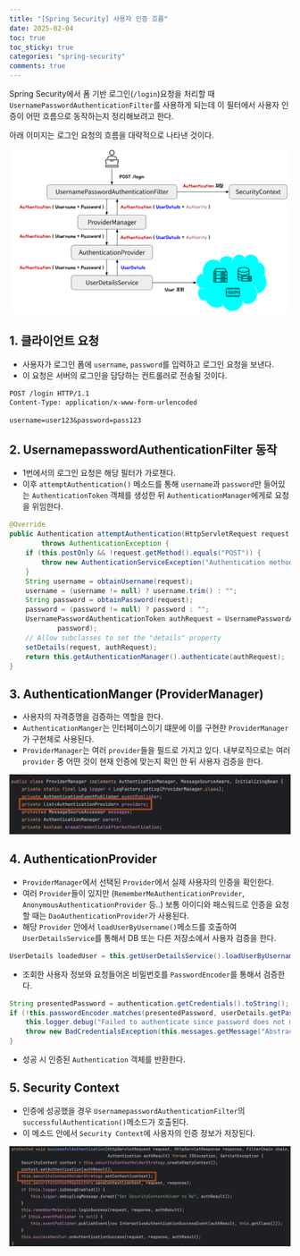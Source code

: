 ```yaml
---
title: "[Spring Security] 사용자 인증 흐름"
date: 2025-02-04
toc: true
toc_sticky: true
categories: "spring-security"
comments: true
---
```


Spring Security에서 폼 기반 로그인(`/login`)요청을 처리할 때 `UsernamePasswordAuthenticationFilter`를 사용하게 되는데 이 필터에서 사용자 인증이 어떤 흐름으로 동작하는지 정리해보려고 한다.

아래 이미지는 로그인 요청의 흐름을 대략적으로 나타낸 것이다.

<p style="width:100%">
    <img src="/assets/images/tech/spring-security/authentication-flow/1.png">
</p>

## 1. 클라이언트 요청

- 사용자가 로그인 폼에 `username`, `password`를 입력하고 로그인 요청을 보낸다.
- 이 요청은 서버의 로그인을 담당하는 컨트롤러로 전송될 것이다.

```http
POST /login HTTP/1.1
Content-Type: application/x-www-form-urlencoded

username=user123&password=pass123
```

## 2. UsernamepasswordAuthenticationFilter 동작

- 1번에서의 로그인 요청은 해당 필터가 가로챈다.
- 이후 `attemptAuthentication()` 메소드를 통해 `username`과 `password`만 들어있는 `AuthenticationToken` 객체를 생성한 뒤 `AuthenticationManager`에게로 요청을 위임한다.

```java
@Override
public Authentication attemptAuthentication(HttpServletRequest request, HttpServletResponse response)
        throws AuthenticationException {
    if (this.postOnly && !request.getMethod().equals("POST")) {
        throw new AuthenticationServiceException("Authentication method not supported: " + request.getMethod());
    }
    String username = obtainUsername(request);
    username = (username != null) ? username.trim() : "";
    String password = obtainPassword(request);
    password = (password != null) ? password : "";
    UsernamePasswordAuthenticationToken authRequest = UsernamePasswordAuthenticationToken.unauthenticated(username,
            password);
    // Allow subclasses to set the "details" property
    setDetails(request, authRequest);
    return this.getAuthenticationManager().authenticate(authRequest);
}
```

## 3. AuthenticationManger (ProviderManager)
- 사용자의 자격증명을 검증하는 역할을 한다.
- `AuthenticationManger`는 인터페이스이기 떄문에 이를 구현한 `ProviderManager`가 구현체로 사용된다.
- `ProviderManager`는 여러 `provider`들을 필드로 가지고 있다. 내부로직으로는 여러`provider` 중 어떤 것이 현재 인증에 맞는지 확인 한 뒤 사용자 검증을 한다.
<p style="width:100%">
    <img src="/assets/images/tech/spring-security/authentication-flow/2.png">
</p>

## 4. AuthenticationProvider
- `ProviderManager`에서 선택된 `Provider`에서 실제 사용자의 인증을 확인한다.
- 여러 `Provider`들이 있지만 (`RememberMeAuthenticationProvider`, `AnonymousAuthenticationProvider` 등..) 보통 아이디와 패스워드로 인증을 요청할 때는 `DaoAuthenticationProvider`가 사용된다.
- 해당 `Provider` 안에서 `loadUserByUsername()`메소드를 호출하여 `UserDetailsService`를 통해서 DB 또는 다른 저장소에서 사용자 검증을 한다.
```java
UserDetails loadedUser = this.getUserDetailsService().loadUserByUsername(username);
```
- 조회한 사용자 정보와 요청들어온 비밀번호를 `PasswordEncoder`를 통해서 검증한다.
```java
String presentedPassword = authentication.getCredentials().toString();
if (!this.passwordEncoder.matches(presentedPassword, userDetails.getPassword())) {
    this.logger.debug("Failed to authenticate since password does not match stored value");
    throw new BadCredentialsException(this.messages.getMessage("AbstractUserDetailsAuthenticationProvider.badCredentials", "Bad credentials"));
}
```
- 성공 시 인증된 `Authentication` 객체를 반환한다.

## 5. Security Context
- 인증에 성공했을 경우 `UsernamepasswordAuthenticationFilter`의 `successfulAuthentication()`메소드가 호출된다.
- 이 메소드 안에서 `Security Context`에 사용자의 인증 정보가 저장된다.
<p style="width:100%">
    <img src="/assets/images/tech/spring-security/authentication-flow/3.png">
</p>